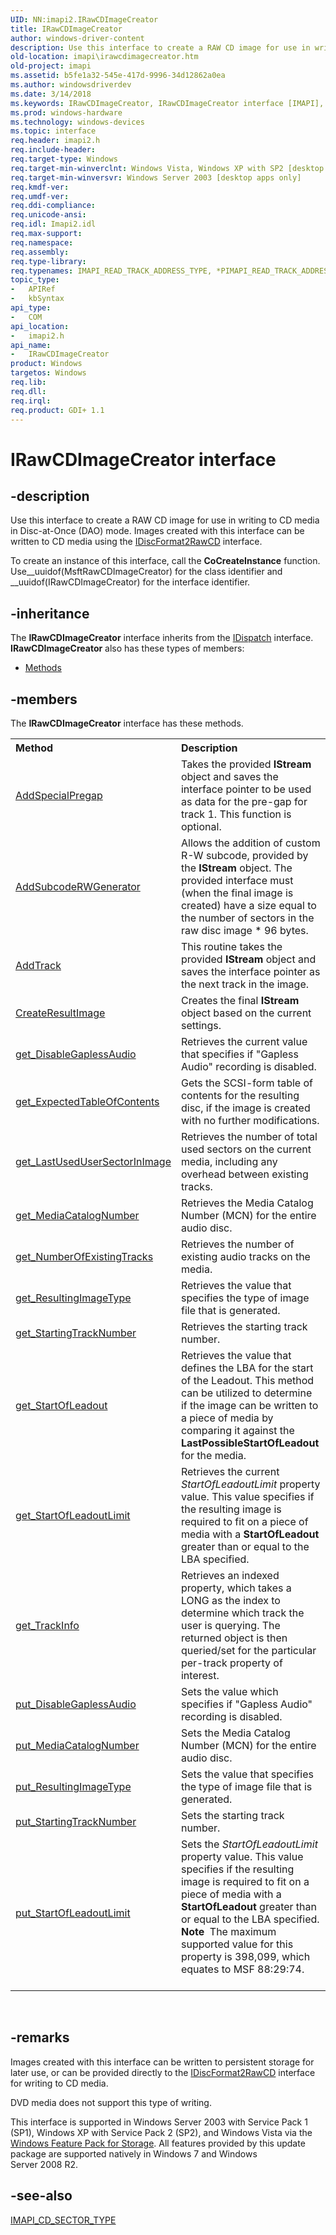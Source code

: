```yaml
---
UID: NN:imapi2.IRawCDImageCreator
title: IRawCDImageCreator
author: windows-driver-content
description: Use this interface to create a RAW CD image for use in writing to CD media in Disc-at-Once (DAO) mode. Images created with this interface can be written to CD media using the IDiscFormat2RawCD interface.
old-location: imapi\irawcdimagecreator.htm
old-project: imapi
ms.assetid: b5fe1a32-545e-417d-9996-34d12862a0ea
ms.author: windowsdriverdev
ms.date: 3/14/2018
ms.keywords: IRawCDImageCreator, IRawCDImageCreator interface [IMAPI], IRawCDImageCreator interface [IMAPI],described, imapi.irawcdimagecreator, imapi2/IRawCDImageCreator
ms.prod: windows-hardware
ms.technology: windows-devices
ms.topic: interface
req.header: imapi2.h
req.include-header: 
req.target-type: Windows
req.target-min-winverclnt: Windows Vista, Windows XP with SP2 [desktop apps only]
req.target-min-winversvr: Windows Server 2003 [desktop apps only]
req.kmdf-ver: 
req.umdf-ver: 
req.ddi-compliance: 
req.unicode-ansi: 
req.idl: Imapi2.idl
req.max-support: 
req.namespace: 
req.assembly: 
req.type-library: 
req.typenames: IMAPI_READ_TRACK_ADDRESS_TYPE, *PIMAPI_READ_TRACK_ADDRESS_TYPE
topic_type:
-	APIRef
-	kbSyntax
api_type:
-	COM
api_location:
-	imapi2.h
api_name:
-	IRawCDImageCreator
product: Windows
targetos: Windows
req.lib: 
req.dll: 
req.irql: 
req.product: GDI+ 1.1
---
```


# IRawCDImageCreator interface


## -description


Use this interface to create a RAW CD image for use in writing to CD media in Disc-at-Once (DAO) mode. Images created with this interface can be written to CD media using the <a href="https://msdn.microsoft.com/58d9b83c-a528-4b39-b08d-a0fb8c1aece8">IDiscFormat2RawCD</a> interface. 

To create an instance of this interface, call the <b>CoCreateInstance</b> function. Use__uuidof(MsftRawCDImageCreator) for the class identifier and __uuidof(IRawCDImageCreator) for the interface identifier.


## -inheritance

The <b xmlns:loc="http://microsoft.com/wdcml/l10n">IRawCDImageCreator</b> interface inherits from the <a href="ebbff4bc-36b2-4861-9efa-ffa45e013eb5">IDispatch</a> interface. <b>IRawCDImageCreator</b> also has these types of members:
<ul>
<li><a href="https://docs.microsoft.com/">Methods</a></li>
</ul>

## -members

The <b>IRawCDImageCreator</b> interface has these methods.
<table class="members" id="memberListMethods">
<tr>
<th align="left" width="37%">Method</th>
<th align="left" width="63%">Description</th>
</tr>
<tr data="declared;">
<td align="left" width="37%">
<a href="https://msdn.microsoft.com/953ac9e9-b097-4fe5-8bcf-db4f9f15816e">AddSpecialPregap</a>
</td>
<td align="left" width="63%">
Takes the provided <b>IStream</b> object and saves the interface pointer to be used as data for the pre-gap for track 1. This function is optional.

</td>
</tr>
<tr data="declared;">
<td align="left" width="37%">
<a href="https://msdn.microsoft.com/b952d31e-812e-41b0-98b0-0f9afbe4b01e">AddSubcodeRWGenerator</a>
</td>
<td align="left" width="63%">
Allows the addition of custom R-W subcode, provided by the <b>IStream</b> object.  The provided interface must (when the final image is created) have a size equal to the number of sectors in the raw disc image * 96 bytes.

</td>
</tr>
<tr data="declared;">
<td align="left" width="37%">
<a href="https://msdn.microsoft.com/913393e8-6d60-4b1a-b482-32225860f714">AddTrack</a>
</td>
<td align="left" width="63%">
This routine takes the provided <b>IStream</b> object and saves the interface pointer as the next track in the image.  

</td>
</tr>
<tr data="declared;">
<td align="left" width="37%">
<a href="https://msdn.microsoft.com/a83293f6-d5a1-49e2-884b-2b185516109d">CreateResultImage</a>
</td>
<td align="left" width="63%">
Creates the final <b>IStream</b> object based on the current settings.

</td>
</tr>
<tr data="declared;">
<td align="left" width="37%">
<a href="https://msdn.microsoft.com/5f3bf774-3e09-40e9-bc0b-f33bfd046a51">get_DisableGaplessAudio</a>
</td>
<td align="left" width="63%">
Retrieves the current value that specifies if "Gapless Audio" recording is disabled.

</td>
</tr>
<tr data="declared;">
<td align="left" width="37%">
<a href="https://msdn.microsoft.com/ce65b26f-9cf7-4c61-a343-975e5af17f57">get_ExpectedTableOfContents</a>
</td>
<td align="left" width="63%">
Gets the SCSI-form table of contents for the resulting disc, if the image is created with no further modifications.

</td>
</tr>
<tr data="declared;">
<td align="left" width="37%">
<a href="https://msdn.microsoft.com/4a6b907a-2475-48c8-afd7-e212144bc165">get_LastUsedUserSectorInImage</a>
</td>
<td align="left" width="63%">
Retrieves the number of total used sectors on the current media, including any overhead between existing tracks.

</td>
</tr>
<tr data="declared;">
<td align="left" width="37%">
<a href="https://msdn.microsoft.com/db6f46b7-9965-4b06-a437-bdfdac7d5efa">get_MediaCatalogNumber</a>
</td>
<td align="left" width="63%">
Retrieves the Media Catalog Number (MCN) for the entire audio disc.

</td>
</tr>
<tr data="declared;">
<td align="left" width="37%">
<a href="https://msdn.microsoft.com/c10053d0-d9c1-4ac0-aa38-71dacf1e4425">get_NumberOfExistingTracks</a>
</td>
<td align="left" width="63%">
Retrieves the number of existing audio tracks on the media.

</td>
</tr>
<tr data="declared;">
<td align="left" width="37%">
<a href="https://msdn.microsoft.com/006486f7-f766-44a1-a088-71035567a75d">get_ResultingImageType</a>
</td>
<td align="left" width="63%">
Retrieves the value that specifies the type of image file that is generated.

</td>
</tr>
<tr data="declared;">
<td align="left" width="37%">
<a href="https://msdn.microsoft.com/307ef0b4-80b2-46c1-acca-1ce5d2222eb7">get_StartingTrackNumber</a>
</td>
<td align="left" width="63%">
Retrieves the starting track number.

</td>
</tr>
<tr data="declared;">
<td align="left" width="37%">
<a href="https://msdn.microsoft.com/5bf40179-31f5-453f-a989-4bcd116a45aa">get_StartOfLeadout</a>
</td>
<td align="left" width="63%">
Retrieves the value that defines the LBA for the start of the Leadout.  This method can be utilized to determine if the image can be written to a piece of media by comparing it against the <b>LastPossibleStartOfLeadout</b> for the media.

</td>
</tr>
<tr data="declared;">
<td align="left" width="37%">
<a href="https://msdn.microsoft.com/07397f94-fd32-4507-89dd-53de7f25b231">get_StartOfLeadoutLimit</a>
</td>
<td align="left" width="63%">
Retrieves the current <i>StartOfLeadoutLimit</i> property value. This value specifies if the resulting image is required to fit on a piece of media with a <b>StartOfLeadout</b> greater than or equal to the LBA specified.

</td>
</tr>
<tr data="declared;">
<td align="left" width="37%">
<a href="https://msdn.microsoft.com/e6bc12fe-9274-4339-baf5-80a80512759e">get_TrackInfo</a>
</td>
<td align="left" width="63%">
Retrieves an indexed property, which takes a LONG as the index to determine which track the user is querying.  The returned object is then queried/set for the particular per-track property of interest.

</td>
</tr>
<tr data="declared;">
<td align="left" width="37%">
<a href="https://msdn.microsoft.com/c9e17ed7-f51a-4b28-82db-36cad1aedd39">put_DisableGaplessAudio</a>
</td>
<td align="left" width="63%">
Sets the value which specifies if "Gapless Audio" recording is disabled.

</td>
</tr>
<tr data="declared;">
<td align="left" width="37%">
<a href="https://msdn.microsoft.com/0ba2eaac-3bbc-4625-9c5d-1f1d23bbfa66">put_MediaCatalogNumber</a>
</td>
<td align="left" width="63%">
Sets the Media Catalog Number (MCN) for the entire audio disc.

</td>
</tr>
<tr data="declared;">
<td align="left" width="37%">
<a href="https://msdn.microsoft.com/1800717a-3b8a-45b2-849b-55c37d3b1b32">put_ResultingImageType</a>
</td>
<td align="left" width="63%">
Sets the value that specifies the type of image file that is generated.

</td>
</tr>
<tr data="declared;">
<td align="left" width="37%">
<a href="https://msdn.microsoft.com/38d1319b-0350-41bf-8984-fbeb4f5f3204">put_StartingTrackNumber</a>
</td>
<td align="left" width="63%">
Sets the starting track number.

</td>
</tr>
<tr data="declared;">
<td align="left" width="37%">
<a href="https://msdn.microsoft.com/e3483084-8339-4fe6-abd1-832832c549f3">put_StartOfLeadoutLimit</a>
</td>
<td align="left" width="63%">
Sets the <i>StartOfLeadoutLimit</i> property value. This value specifies if the resulting image is required to fit on a piece of media with a <b>StartOfLeadout</b> greater than or equal to the LBA specified.

<div class="alert"><b>Note</b>  The maximum supported value for this property is 398,099, which equates to MSF 88:29:74. </div>
<div> </div>
</td>
</tr>
</table> 


## -remarks



Images created with this interface can be written to persistent storage for later use, or can be provided directly to the <a href="https://msdn.microsoft.com/58d9b83c-a528-4b39-b08d-a0fb8c1aece8">IDiscFormat2RawCD</a> interface for writing to CD media.

DVD media does not support this type of writing.

This interface is supported in Windows Server 2003 with Service Pack 1 (SP1), Windows XP with Service Pack 2 (SP2),  and Windows Vista  via the <a href="http://go.microsoft.com/fwlink/p/?linkid=141659">Windows Feature Pack for Storage</a>. All  features provided by this  update package are supported natively in Windows 7 and Windows Server 2008 R2.




## -see-also




<a href="https://msdn.microsoft.com/3af4a8c9-66b7-490e-aafa-fdfe614f5f3e">IMAPI_CD_SECTOR_TYPE</a>
 

 

